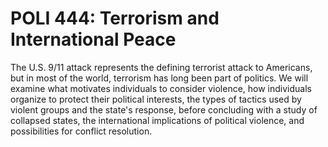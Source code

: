 # POLI 444: Terrorism and International Peace

The U.S. 9/11 attack represents the defining terrorist attack to Americans, but in most of the world, terrorism has long been part of politics. We will examine what motivates individuals to consider violence, how individuals organize to protect their political interests, the types of tactics used by violent groups and the state's response, before concluding with a study of collapsed states, the international implications of political violence, and possibilities for conflict resolution.